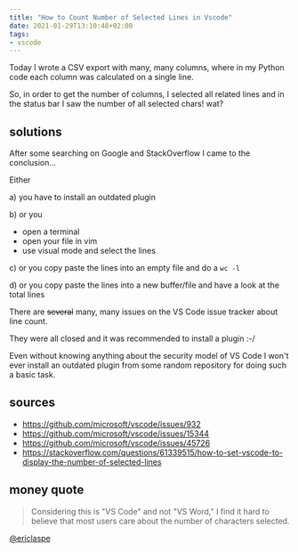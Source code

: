 ```yaml
---
title: "How to Count Number of Selected Lines in Vscode"
date: 2021-01-29T13:10:48+02:00
tags:
- vscode
---
```


Today I wrote a CSV export with many, many columns,
where in my Python code each column was calculated on a single line.

So, in order to get the number of columns, I selected all related lines and in the status bar I saw the number of all selected chars! wat?

## solutions

After some searching on Google and StackOverflow I came to the conclusion...

Either

a) you have to install an outdated plugin

b) or you
- open a terminal
- open your file in vim
- use visual mode and select the lines

c) or you copy paste the lines into an empty file and do a `wc -l`

d) or you copy paste the lines into a new buffer/file and have a look at the total lines

There are ~~several~~ many, many issues on the VS Code issue tracker about line count.

They were all closed and it was recommended to install a plugin :-/

Even without knowing anything about the security model of VS Code I won't ever install an outdated plugin from some random repository for doing such a basic task.

## sources

- https://github.com/microsoft/vscode/issues/932
- https://github.com/microsoft/vscode/issues/15344
- https://github.com/microsoft/vscode/issues/45726
- https://stackoverflow.com/questions/61339515/how-to-set-vscode-to-display-the-number-of-selected-lines

## money quote

> Considering this is "VS Code" and not "VS Word," I find it hard to believe that most users care about the number of characters selected.

[@ericlaspe](https://github.com/microsoft/vscode/pull/17955#issuecomment-454581543)
